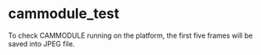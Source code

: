 # cammodule_test
To check CAMMODULE running on the platform, the first five frames will be saved into JPEG file.
